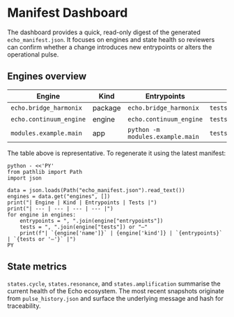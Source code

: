 # Manifest Dashboard

The dashboard provides a quick, read-only digest of the generated
`echo_manifest.json`. It focuses on engines and state health so reviewers can
confirm whether a change introduces new entrypoints or alters the operational
pulse.

## Engines overview

| Engine | Kind | Entrypoints | Tests |
| --- | --- | --- | --- |
| `echo.bridge_harmonix` | package | `echo.bridge_harmonix` | `tests/test_bridge_harmonix.py` |
| `echo.continuum_engine` | engine | `echo.continuum_engine` | `tests/test_continuum_engine.py` |
| `modules.example.main` | app | `python -m modules.example.main` | `tests/test_modules_example.py` |

The table above is representative. To regenerate it using the latest manifest:

```shell
python - <<'PY'
from pathlib import Path
import json

data = json.loads(Path("echo_manifest.json").read_text())
engines = data.get("engines", [])
print("| Engine | Kind | Entrypoints | Tests |")
print("| --- | --- | --- | --- |")
for engine in engines:
    entrypoints = ", ".join(engine["entrypoints"])
    tests = ", ".join(engine["tests"]) or "—"
    print(f"| `{engine['name']}` | {engine['kind']} | `{entrypoints}` | `{tests or '—'}` |")
PY
```

## State metrics

`states.cycle`, `states.resonance`, and `states.amplification` summarise the
current health of the Echo ecosystem. The most recent snapshots originate from
`pulse_history.json` and surface the underlying message and hash for traceability.
